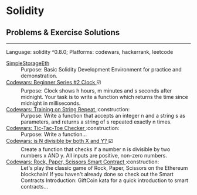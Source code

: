 # Solidity
## Problems & Exercise Solutions

<hr/>

Language: solidity ^0.8.0;
Platforms: codewars, hackerrank, leetcode


<dl>
	<dt>
		<a href="./SimpleStorageEth">SimpleStorageEth</a>
	</dt>
	<dd>
		Purpose: Basic Solidity Development Environment for practice and demonstration.
	</dd>
	<dt>
		<a href="https://www.codewars.com/kata/55f9bca8ecaa9eac7100004a/train/solidity"> Codewars: Beginner Series #2 Clock </a> ☑️
	</dt>
	<dd>
		Purpose: Clock shows h hours, m minutes and s seconds after midnight. Your task is to write a function which returns the time since midnight in milliseconds.
	</dd>
	<dt>
		<a href="https://www.codewars.com/kata/57a0e5c372292dd76d000d7e/train/solidity"> Codewars: Training on String Repeat </a> :construction:
	</dt>
	<dd>
		Purpose: Write a function that accepts an integer n and a string s as parameters, and returns a string of s repeated exactly n times.
	</dd>
	<dt>
		<a href="https://www.codewars.com/kata/525caa5c1bf619d28c000335/train/solidity"> Codewars: Tic-Tac-Toe Checker </a> :construction:
	</dt>
	<dd>
		Purpose: Write a function...
	</dd>
	<dt>
		<a href="https://www.codewars.com/kata/5545f109004975ea66000086/train/solidity" traget="blank"> Codewars: is N divisible by both X and Y? </a>☑️
	</dt>
	<dd>
		Create a function that checks if a number n is divisible by two numbers x AND y. All inputs are positive, non-zero numbers.
	</dd>
	<dt>
		<a href="https://www.codewars.com/kata/59c13f288bcb77dbfe00091f/train/solidity"> Codewars: Rock, Paper, Scissors Smart Contract <a> :construction:
	</dt>
	<dd>
		Let's play the classic game of Rock, Paper, Scissors on the Ethereum blockchain! If you haven't already done so check out the Smart
		Contracts Introduction: GiftCoin kata for a quick introduction to smart contracts...
	</dd>

</dl>
